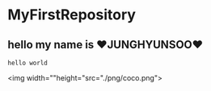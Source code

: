 # MyFirstRepository
## hello my name is ♥JUNGHYUNSOO♥

```
hello world
```
<img width=""height="src="./png/coco.png">
